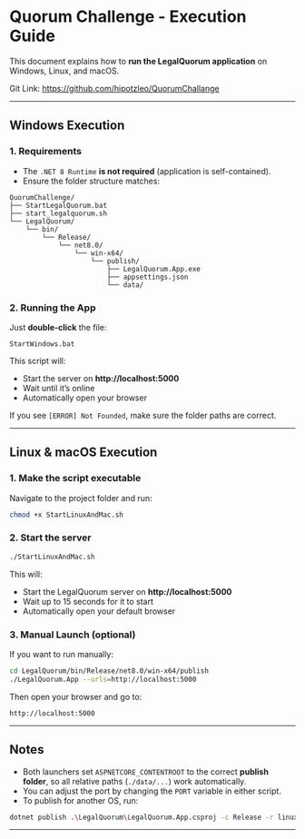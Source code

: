﻿# Quorum Challenge - Execution Guide

This document explains how to **run the LegalQuorum application** on Windows, Linux, and macOS.

Git Link: https://github.com/hipotzleo/QuorumChallange

---

## Windows Execution

### 1. Requirements
- The `.NET 8 Runtime` **is not required** (application is self-contained).
- Ensure the folder structure matches:

```
QuorumChallenge/
├── StartLegalQuorum.bat
├── start_legalquorum.sh
└── LegalQuorum/
    └── bin/
        └── Release/
            └── net8.0/
                └── win-x64/
                    └── publish/
                        ├── LegalQuorum.App.exe
                        ├── appsettings.json
                        └── data/
```

### 2. Running the App

Just **double-click** the file:

```
StartWindows.bat
```

This script will:
- Start the server on **http://localhost:5000**
- Wait until it’s online
- Automatically open your browser

If you see `[ERROR] Not Founded`, make sure the folder paths are correct.

---

## Linux & macOS Execution

### 1. Make the script executable

Navigate to the project folder and run:

```bash
chmod +x StartLinuxAndMac.sh
```

### 2. Start the server

```bash
./StartLinuxAndMac.sh
```

This will:
- Start the LegalQuorum server on **http://localhost:5000**
- Wait up to 15 seconds for it to start
- Automatically open your default browser

### 3. Manual Launch (optional)

If you want to run manually:

```bash
cd LegalQuorum/bin/Release/net8.0/win-x64/publish
./LegalQuorum.App --urls=http://localhost:5000
```

Then open your browser and go to:
```
http://localhost:5000
```

---

## Notes

- Both launchers set `ASPNETCORE_CONTENTROOT` to the correct **publish folder**,
  so all relative paths (`./data/...`) work automatically.
- You can adjust the port by changing the `PORT` variable in either script.
- To publish for another OS, run:

```bash
dotnet publish .\LegalQuorum\LegalQuorum.App.csproj -c Release -r linux-x64 -p:PublishSingleFile=true -p:UseAppHost=true --self-contained true
```

---


